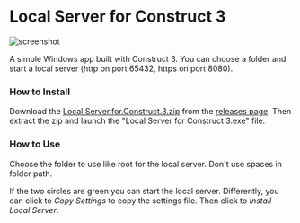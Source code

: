 # Local Server for Construct 3

![screenshot](https://raw.githubusercontent.com/el3um4s/local-server-for-construct-3/master/altro/screenshot.JPG)

A simple Windows app built with Construct 3. You can choose a folder and start a local server (http on port 65432, https on port 8080).

### How to Install

Download the [Local.Server.for.Construct.3.zip](https://github.com/el3um4s/local-server-for-construct-3/releases/download/untagged-13de1b554ed64640119c/Local.Server.for.Construct.3.zip) from the [releases page](https://github.com/el3um4s/local-server-for-construct-3/releases). Then extract the zip and launch the "Local Server for Construct 3.exe" file.

### How to Use

Choose the folder to use like root for the local server. Don't use spaces in folder path.

If the two circles are green you can start the local server. Differently, you can click to _Copy Settings_ to copy the settings file. Then click to _Install Local Server_.
